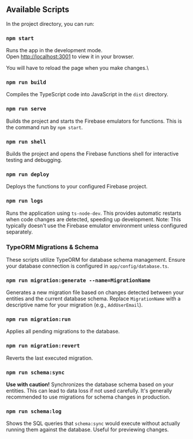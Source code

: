 ## Available Scripts

In the project directory, you can run:

### `npm start`

Runs the app in the development mode.\
Open [http://localhost:3001](http://localhost:3001) to view it in your browser.

You will have to reload the page when you make changes.\

### `npm run build`

Compiles the TypeScript code into JavaScript in the `dist` directory.

### `npm run serve`

Builds the project and starts the Firebase emulators for functions. This is the command run by `npm start`.

### `npm run shell`

Builds the project and opens the Firebase functions shell for interactive testing and debugging.

### `npm run deploy`

Deploys the functions to your configured Firebase project.

### `npm run logs`

Runs the application using `ts-node-dev`. This provides automatic restarts when code changes are detected, speeding up development. Note: This typically doesn't use the Firebase emulator environment unless configured separately.

### TypeORM Migrations & Schema

These scripts utilize TypeORM for database schema management. Ensure your database connection is configured in `app/config/database.ts`.

### `npm run migration:generate --name=MigrationName`

Generates a new migration file based on changes detected between your entities and the current database schema. Replace `MigrationName` with a descriptive name for your migration (e.g., `AddUserEmail`).

### `npm run migration:run`

Applies all pending migrations to the database.

### `npm run migration:revert`

Reverts the last executed migration.

### `npm run schema:sync`

**Use with caution!** Synchronizes the database schema based on your entities. This can lead to data loss if not used carefully. It's generally recommended to use migrations for schema changes in production.

### `npm run schema:log`

Shows the SQL queries that `schema:sync` would execute without actually running them against the database. Useful for previewing changes.
